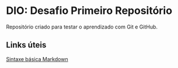 # DIO: Desafio Primeiro Repositório

Repositório criado para testar o aprendizado com Git e GitHub.

## Links úteis

[Sintaxe básica Markdown](https://www.markdownguide.org/basic-syntax/)
